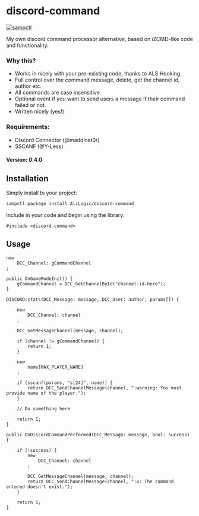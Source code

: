 # discord-command

[![sampctl](https://img.shields.io/badge/sampctl-discord--command-2f2f2f.svg?style=for-the-badge)](https://github.com/AliLogic/discord-command)

<!--
Short description of your library, why it's useful, some examples, pictures or
videos. Link to your forum release thread too.

Remember: You can use "forumfmt" to convert this readme to forum BBCode!

What the sections below should be used for:

`## Installation`: Leave this section un-edited unless you have some specific
additional installation procedure.

`## Testing`: Whether your library is tested with a simple `main()` and `print`,
unit-tested, or demonstrated via prompting the player to connect, you should
include some basic information for users to try out your code in some way.

And finally, maintaining your version number`:

* Follow [Semantic Versioning](https://semver.org/)
* When you release a new version, update `VERSION` and `git tag` it
* Versioning is important for sampctl to use the version control features

Happy Pawning!
-->
My own discord command processor alternative, based on iZCMD-like code and functionality.

### Why this?

- Works in nicely with your pre-existing code, thanks to ALS Hooking.
- Full control over the command message, delete, get the channel id, author etc.
- All commands are case insensitive.
- Optional event if you want to send users a message if their command failed or not.
- Written nicely (yes!)

### Requirements:

- Discord Connector (@maddinat0r)
- SSCANF (@Y-Less)

#### Version: 0.4.0

## Installation

Simply install to your project:

```bash
sampctl package install AliLogic/discord-command
```

Include in your code and begin using the library:

```pawn
#include <discord-command>
```

## Usage

<!--
Write your code documentation or examples here. If your library is documented in
the source code, direct users there. If not, list your API and describe it well
in this section. If your library is passive and has no API, simply omit this
section.
-->
```
new
	DCC_Channel: gCommandChannel
;

public OnGameModeInit() {
	gCommandChannel = DCC_GetChannelById("channel-id-here");
}

DISCORD:stats(DCC_Message: message, DCC_User: author, params[]) {

	new
		DCC_Channel: channel
	;

	DCC_GetMessageChannel(message, channel);

	if (channel != gCommandChannel) {
		return 1;
	}

	new
		name[MAX_PLAYER_NAME]
	;

	if (sscanf(params, "s[24]", name)) {
		return DCC_SendChannelMessage(channel, ":warning: You must provide name of the player.");
	}

	// Do something here

	return 1;
}

public OnDiscordCommandPerformed(DCC_Message: message, bool: success) {

	if (!success) {
		new
			DCC_Channel: channel
		;
		
		DCC_GetMessageChannel(message, channel);
		return DCC_SendChannelMessage(channel, ":x: The command entered doesn't exist.");
	}

	return 1;
}
```
